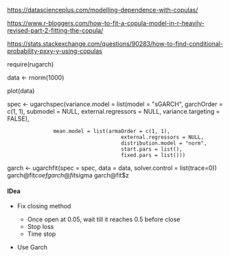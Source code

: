 https://datascienceplus.com/modelling-dependence-with-copulas/

https://www.r-bloggers.com/how-to-fit-a-copula-model-in-r-heavily-revised-part-2-fitting-the-copula/

https://stats.stackexchange.com/questions/90283/how-to-find-conditional-probability-pxxy-y-using-copulas


require(rugarch)

data <- rnorm(1000)

plot(data)
  
spec <- ugarchspec(variance.model = list(model = "sGARCH", 
                                         garchOrder = c(1, 1), 
                                         submodel = NULL, 
                                         external.regressors = NULL, 
                                         variance.targeting = FALSE), 
                   
                   mean.model = list(armaOrder = c(1, 1), 
                                         external.regressors = NULL, 
                                         distribution.model = "norm", 
                                         start.pars = list(), 
                                         fixed.pars = list()))

garch <- ugarchfit(spec = spec, data = data, solver.control = list(trace=0))
garch@fit$coef
garch@fit$sigma
garch@fit$z



#### IDea ####
- Fix closing method
  - Once open at 0.05, wait till it reaches 0.5 before close
  - Stop loss
  - Time stop

- Use Garch



